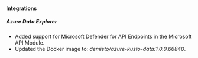 
#### Integrations

##### Azure Data Explorer

- Added support for Microsoft Defender for API Endpoints in the Microsoft API Module.
- Updated the Docker image to: *demisto/azure-kusto-data:1.0.0.66840*.
